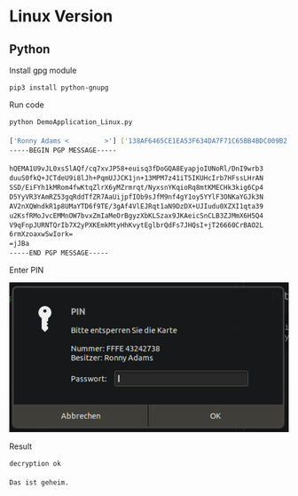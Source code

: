 # Linux Version

## Python

Install gpg module

```bash
pip3 install python-gnupg
```

Run code

```bash
python DemoApplication_Linux.py

['Ronny Adams <         >'] ['138AF6465CE1EA53F634DA7F71C65BB4BDC009B2']
-----BEGIN PGP MESSAGE-----

hQEMA1U9vJL0xsSlAQf/cq7xvJP58+euisq3fDoGQA8EyapjoIUNoRl/DnI9wrb3
duuS0fkQ+JCTdeU9i8lJh+PqmUJJCK1jn+13MPM7z41iT5IKUHcIrb7HFssLHrAN
SSD/EiFYh1kMRom4fwKtqZlrX6yMZrmrqt/NyxsnYKqioRq8mtKMECHk3kig6Cp4
D5YyVR3YAmRZ53gqRddTfZR7AaUijpfIOb9sJfM9nf4gY1oy5YYlF3ONKaYGJk3N
AV2nXQWndkR1p8UMaYTD6f9TE/3gAf4VlEJRqt1aN9DzDX+UJIudu0XZXI1qta39
u2KsfRMoJvcEMMnOW7bvxZmIaMeOrBgyzXbKLSzax9JKAeicSnCLB3ZJMmX6H5Q4
V9qFnpJURNTQrIb7X2yPXKEmkMtyHhKvytEglbrQdFs7JHQsI+jT26660CrBAO2L
6rmXzoaxwSwIork=
=jJBa
-----END PGP MESSAGE-----
```

Enter PIN

![Enter Pin](img/linux_pin.png "Logo Title Text 1")

Result

```bash
decryption ok

Das ist geheim.
```
